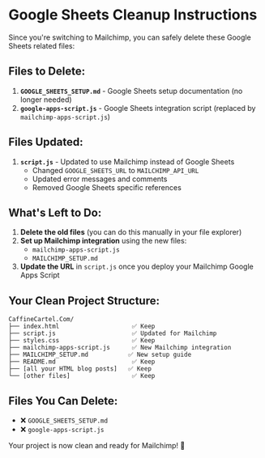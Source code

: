 # Google Sheets Cleanup Instructions

Since you're switching to Mailchimp, you can safely delete these Google Sheets related files:

## Files to Delete:

1. **`GOOGLE_SHEETS_SETUP.md`** - Google Sheets setup documentation (no longer needed)
2. **`google-apps-script.js`** - Google Sheets integration script (replaced by `mailchimp-apps-script.js`)

## Files Updated:

1. **`script.js`** - Updated to use Mailchimp instead of Google Sheets
   - Changed `GOOGLE_SHEETS_URL` to `MAILCHIMP_API_URL`
   - Updated error messages and comments
   - Removed Google Sheets specific references

## What's Left to Do:

1. **Delete the old files** (you can do this manually in your file explorer)
2. **Set up Mailchimp integration** using the new files:
   - `mailchimp-apps-script.js`
   - `MAILCHIMP_SETUP.md`
3. **Update the URL** in `script.js` once you deploy your Mailchimp Google Apps Script

## Your Clean Project Structure:

```
CaffineCartel.Com/
├── index.html                    ✅ Keep
├── script.js                     ✅ Updated for Mailchimp
├── styles.css                    ✅ Keep
├── mailchimp-apps-script.js      ✅ New Mailchimp integration
├── MAILCHIMP_SETUP.md           ✅ New setup guide
├── README.md                     ✅ Keep
├── [all your HTML blog posts]   ✅ Keep
└── [other files]                 ✅ Keep
```

## Files You Can Delete:

- ❌ `GOOGLE_SHEETS_SETUP.md`
- ❌ `google-apps-script.js`

Your project is now clean and ready for Mailchimp! 🎉
